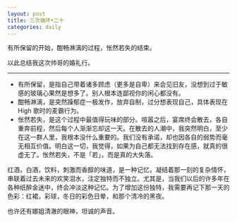 ```yaml
---
layout: post
title: 三次循环•二十
categories: daily
---
```



有所保留的开始，酣畅淋漓的过程，怅然若失的结束。

以此总结我这次帅哥的婚礼行。

------

- 有所保留，是指自己带着诸多顾虑（更多是自卑）来会见旧友，没想到过于敏感的玻璃心果然是想多了。别人根本连鄙视你的闲心都没有。
- 酣畅淋漓，是突然躁郁症一极发作，放弃自制，过分想表现自己，具体表现在 High 歌时的麦霸行为。
- 怅然若失，是这个过程中最值得玩味的部分。喧嚣之后，宴席终会散去，各自重奔前程，然后每个人渐渐忘却这一天。在散去的人潮中，我突然明白，至少在这一群人里，我根本没什么重要的。我们没有承诺，却也因各自的弱势而毫无相互价值。明白这一切，我觉得，如果为自己都无法找到存在感，就真的很虚无了。怅然若失，不是「若」，而是真的大失落。

红酒，白酒，饮料，刺激而香醇的味道，是一种记忆，凝结着那一刻的复杂情怀，串联着过去未来的欢笑泪水，注定独特而不独立。尤其是，当我们以后的许多年在各种纸醉金迷中，终会冲淡这种记忆。为了增加这份独特，我需要再记下那一天的色彩：红裙，彩球，冬日的彩色日晕，和那个清冷的黑夜。

也许还有娜姐清澈的眼神，坦诚的声音。